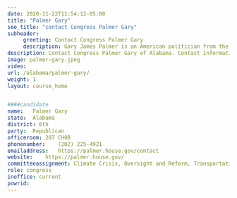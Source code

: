 ```yaml
---
date: 2020-11-22T11:54:12-05:00
title: "Palmer Gary"
seo_title: "contact Congress Palmer Gary"
subheader:
     greeting: Contact Congress Palmer Gary 
     description: Gary James Palmer is an American politician from the state of Alabama. Elected to the United States House of Representatives in 2014, he represents Alabama's 6th congressional district. The district includes the wealthier portions of Birmingham, as well as most of that city's suburbs.
description: Contact Congress Palmer Gary of Alabama. Contact information for Palmer Gary includes email address, phone number, and mailing address.
image: palmer-gary.jpeg
video: 
url: /alabama/palmer-gary/
weight: 1
layout: course_home


####candidate
name:	Palmer Gary
state:	Alabama
district: 6th
party:	Republican
officeroom:	207 CHOB
phonenumber:	(202) 225-4921
emailaddress:	https://palmer.house.gov/contact
website:	https://palmer.house.gov/
committeeassignment: Climate Crisis, Oversight and Reform, Transportation and Infrastructure
role: congress
inoffice: current
powrid: 
---
```


